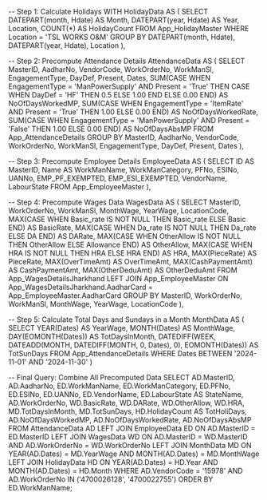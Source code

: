 -- Step 1: Calculate Holidays
WITH HolidayData AS (
    SELECT 
        DATEPART(month, Hdate) AS Month,
        DATEPART(year, Hdate) AS Year,
        Location,
        COUNT(*) AS HolidayCount
    FROM App_HolidayMaster
    WHERE Location = 'TSL WORKS O&M'
    GROUP BY DATEPART(month, Hdate), DATEPART(year, Hdate), Location
),

-- Step 2: Precompute Attendance Details
AttendanceData AS (
    SELECT
        MasterID,
        AadharNo,
        VendorCode,
        WorkOrderNo,
        WorkManSl,
        EngagementType,
        DayDef,
        Present,
        Dates,
        SUM(CASE 
                WHEN EngagementType = 'ManPowerSupply' AND Present = 'True' THEN 
                    CASE WHEN DayDef = 'HF' THEN 0.5 ELSE 1.00 END 
                ELSE 0.00 
            END) AS NoOfDaysWorkedMP,
        SUM(CASE 
                WHEN EngagementType = 'ItemRate' AND Present = 'True' THEN 1.00 
                ELSE 0.00 
            END) AS NoOfDaysWorkedRate,
        SUM(CASE 
                WHEN EngagementType = 'ManPowerSupply' AND Present = 'False' THEN 1.00 
                ELSE 0.00 
            END) AS NoOfDaysAbsMP
    FROM App_AttendanceDetails
    GROUP BY MasterID, AadharNo, VendorCode, WorkOrderNo, WorkManSl, EngagementType, DayDef, Present, Dates
),

-- Step 3: Precompute Employee Details
EmployeeData AS (
    SELECT
        ID AS MasterID,
        Name AS WorkManName,
        WorkManCategory,
        PFNo,
        ESINo,
        UANNo,
        EMP_PF_EXEMPTED,
        EMP_ESI_EXEMPTED,
        VendorName,
        LabourState
    FROM App_EmployeeMaster
),

-- Step 4: Precompute Wages Data
WagesData AS (
    SELECT
        MasterID,
        WorkOrderNo,
        WorkManSl,
        MonthWage,
        YearWage,
        LocationCode,
        MAX(CASE WHEN Basic_rate IS NOT NULL THEN Basic_rate ELSE Basic END) AS BasicRate,
        MAX(CASE WHEN Da_rate IS NOT NULL THEN Da_rate ELSE DA END) AS DARate,
        MAX(CASE WHEN OtherAllow IS NOT NULL THEN OtherAllow ELSE Allowance END) AS OtherAllow,
        MAX(CASE WHEN HRA IS NOT NULL THEN HRA ELSE HRA END) AS HRA,
        MAX(PieceRate) AS PieceRate,
        MAX(OverTimeAmt) AS OverTimeAmt,
        MAX(CashPaymentAmt) AS CashPaymentAmt,
        MAX(OtherDeduAmt) AS OtherDeduAmt
    FROM App_WagesDetailsJharkhand
    LEFT JOIN App_EmployeeMaster ON App_WagesDetailsJharkhand.AadharCard = App_EmployeeMaster.AadharCard
    GROUP BY MasterID, WorkOrderNo, WorkManSl, MonthWage, YearWage, LocationCode
),

-- Step 5: Calculate Total Days and Sundays in a Month
MonthData AS (
    SELECT 
        YEAR(Dates) AS YearWage,
        MONTH(Dates) AS MonthWage,
        DAY(EOMONTH(Dates)) AS TotDaysInMonth,
        DATEDIFF(WEEK, DATEADD(MONTH, DATEDIFF(MONTH, 0, Dates), 0), EOMONTH(Dates)) AS TotSunDays
    FROM App_AttendanceDetails
    WHERE Dates BETWEEN '2024-11-01' AND '2024-11-30'
)

-- Final Query: Combine All Precomputed Data
SELECT 
    AD.MasterID,
    AD.AadharNo,
    ED.WorkManName,
    ED.WorkManCategory,
    ED.PFNo,
    ED.ESINo,
    ED.UANNo,
    ED.VendorName,
    ED.LabourState AS StateName,
    AD.WorkOrderNo,
    WD.BasicRate,
    WD.DARate,
    WD.OtherAllow,
    WD.HRA,
    MD.TotDaysInMonth,
    MD.TotSunDays,
    HD.HolidayCount AS TotHoliDays,
    AD.NoOfDaysWorkedMP,
    AD.NoOfDaysWorkedRate,
    AD.NoOfDaysAbsMP
FROM AttendanceData AD
LEFT JOIN EmployeeData ED ON AD.MasterID = ED.MasterID
LEFT JOIN WagesData WD ON AD.MasterID = WD.MasterID AND AD.WorkOrderNo = WD.WorkOrderNo
LEFT JOIN MonthData MD ON YEAR(AD.Dates) = MD.YearWage AND MONTH(AD.Dates) = MD.MonthWage
LEFT JOIN HolidayData HD ON YEAR(AD.Dates) = HD.Year AND MONTH(AD.Dates) = HD.Month
WHERE AD.VendorCode = '15978'
  AND AD.WorkOrderNo IN ('4700026128', '4700022755')
ORDER BY ED.WorkManName;
